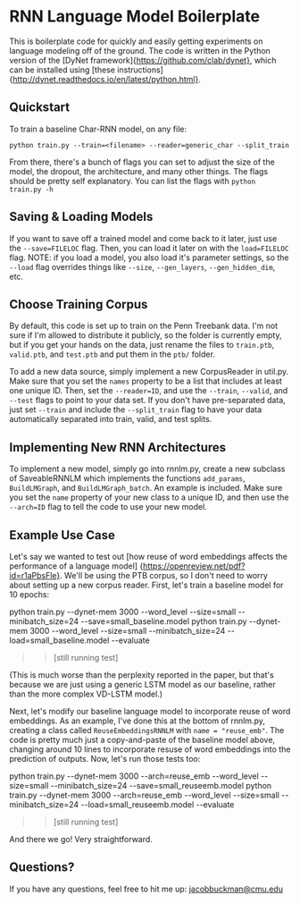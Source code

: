 # RNN Language Model Boilerplate

This is boilerplate code for quickly and easily getting experiments on language modeling off of the ground. The code is written in the Python version of the [DyNet framework]{https://github.com/clab/dynet}, which can be installed using [these instructions]{http://dynet.readthedocs.io/en/latest/python.html}.

## Quickstart

To train a baseline Char-RNN model, on any file:

`python train.py --train=<filename> --reader=generic_char --split_train`

From there, there's a bunch of flags you can set to adjust the size of the model, the dropout, the architecture, and many other things. The flags should be pretty self explanatory. You can list the flags with `python train.py -h`

## Saving & Loading Models

If you want to save off a trained model and come back to it later, just use the `--save=FILELOC` flag. Then, you can load it later on with the `load=FILELOC` flag. NOTE: if you load a model, you also load it's parameter settings, so the `--load` flag overrides things like `--size`, `--gen_layers`, `--gen_hidden_dim`, etc.

## Choose Training Corpus

By default, this code is set up to train on the Penn Treebank data. I'm not sure if I'm allowed to distribute it publicly, so the folder is currently empty, but if you get your hands on the data, just rename the files to `train.ptb`, `valid.ptb`, and `test.ptb` and put them in the `ptb/` folder.

To add a new data source, simply implement a new CorpusReader in util.py. Make sure that you set the `names` property to be a list that includes at least one unique ID. Then, set the `--reader=ID`, and use the `--train`, `--valid`, and `--test` flags to point to your data set. If you don't have pre-separated data, just set `--train` and include the `--split_train` flag to have your data automatically separated into train, valid, and test splits.

## Implementing New RNN Architectures

To implement a new model, simply go into rnnlm.py, create a new subclass of SaveableRNNLM which implements the functions `add_params`, `BuildLMGraph`, and `BuildLMGraph_batch`. An example is included. Make sure you set the `name` property of your new class to a unique ID, and then use the `--arch=ID` flag to tell the code to use your new model.

## Example Use Case

Let's say we wanted to test out [how reuse of word embeddings affects the performance of a language model] {https://openreview.net/pdf?id=r1aPbsFle}. We'll be using the PTB corpus, so I don't need to worry about setting up a new corpus reader. First, let's train a baseline model for 10 epochs:

python train.py --dynet-mem 3000 --word_level --size=small --minibatch_size=24 --save=small_baseline.model
python train.py --dynet-mem 3000 --word_level --size=small --minibatch_size=24 --load=small_baseline.model --evaluate
>> [still running test]

(This is much worse than the perplexity reported in the paper, but that's because we are just using a generic LSTM model as our baseline, rather than the more complex VD-LSTM model.)

Next, let's modify our baseline language model to incorporate reuse of word embeddings. As an example, I've done this at the bottom of rnnlm.py, creating a class called `ReuseEmbeddingsRNNLM` with `name = "reuse_emb"`. The code is pretty much just a copy-and-paste of the baseline model above, changing around 10 lines to incorporate resuse of word embeddings into the prediction of outputs. Now, let's run those tests too:

python train.py --dynet-mem 3000 --arch=reuse_emb --word_level --size=small --minibatch_size=24 --save=small_reuseemb.model
python train.py --dynet-mem 3000 --arch=reuse_emb --word_level --size=small --minibatch_size=24 --load=small_reuseemb.model --evaluate
>> [still running test]

And there we go! Very straightforward.

## Questions?

If you have any questions, feel free to hit me up: jacobbuckman@cmu.edu
